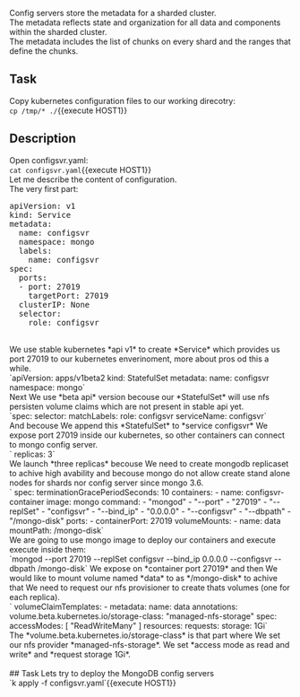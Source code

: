 Config servers store the metadata for a sharded cluster.<br>
The metadata reflects state and organization for all data and components within the sharded cluster.<br>
The metadata includes the list of chunks on every shard and the ranges that define the chunks.<br>

## Task

Copy kubernetes configuration files to our working direcotry:<br>
`cp /tmp/* ./`{{execute HOST1}}<br>

## Description
Open configsvr.yaml:<br>
`cat configsvr.yaml`{{execute HOST1}}<br>
Let me describe the content of configuration.<br>
The very first part:<br>
<pre class="file" data-target="clipboard">
apiVersion: v1
kind: Service
metadata:
  name: configsvr
  namespace: mongo
  labels:
    name: configsvr
spec:
  ports:
  - port: 27019
    targetPort: 27019
  clusterIP: None
  selector:
    role: configsvr
</pre>
<br>
We use stable kubernetes *api v1* to create *Service* which provides us port 27019 to our kubernetes enverinoment, more about pros od this a while.<br>
`apiVersion: apps/v1beta2
kind: StatefulSet
metadata:
  name: configsvr
  namespace: mongo`<br>
Next We use *beta api* version becouse our *StatefulSet* will use nfs persisten volume claims which are not present in stable api yet.<br>
`spec:
  selector:
    matchLabels:
      role: configsvr
  serviceName: configsvr`<br>
And becouse We append this *StatefulSet* to *service configsvr* We expose port 27019 inside our kubernetes, so other containers can connect to mongo config server.<br>
`  replicas: 3`<br>
We launch *three replicas* becouse We need to create mongodb replicaset to achive high avability and becouse mongo do not allow create stand alone nodes for shards nor config server since mongo 3.6.<br>
`    spec:
      terminationGracePeriodSeconds: 10
      containers:
        - name: configsvr-container
          image: mongo
          command:
            - "mongod"
            - "--port"
            - "27019"
            - "--replSet"
            - "configsvr"
            - "--bind_ip"
            - "0.0.0.0"
            - "--configsvr"
            - "--dbpath"
            - "/mongo-disk"
          ports:
            - containerPort: 27019
          volumeMounts:
            - name: data
              mountPath: /mongo-disk`<br>
We are going to use mongo image to deploy our containers and execute execute inside them:<br>
`mongod --port 27019 --replSet configsvr --bind_ip 0.0.0.0 --configsvr --dbpath /mongo-disk`
We expose on *container port 27019* and then We would like to mount volume named *data* to as */mongo-disk* to achive that We need to request our nfs provisioner to create thats volumes (one for each replica).<br>
`  volumeClaimTemplates:
  - metadata:
      name: data
      annotations:
        volume.beta.kubernetes.io/storage-class: "managed-nfs-storage"
    spec:
      accessModes: [ "ReadWriteMany" ]
      resources:
        requests:
          storage: 1Gi`<br>
The *volume.beta.kubernetes.io/storage-class* is that part where We set our nfs provider *managed-nfs-storage*. We set *access mode  as read and write* and *request storage 1Gi*.<br>
<br>
## Task
Lets try to deploy the MongoDB config servers<br>
`k apply -f configsvr.yaml`{{execute HOST1}}<br>
